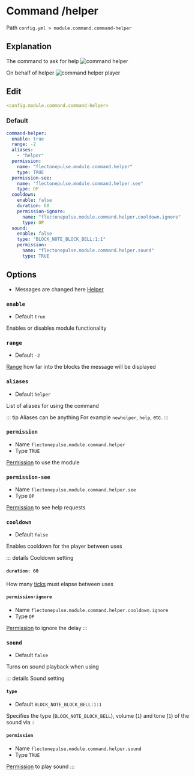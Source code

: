 # Command /helper
Path `config.yml > module.command.command-helper`

## Explanation
The command to ask for help
![command helper](/commandhelper.png)

On behalf of helper
![command helper player](/commandhelperadmin.png)

## Edit
```yaml
<config.module.command.command-helper>
```

### Default
```yaml
command-helper:
  enable: true
  range: -2
  aliases:
    - "helper"
  permission:
    name: "flectonepulse.module.command.helper"
    type: TRUE
  permission-see:
    name: "flectonepulse.module.command.helper.see"
    type: OP
  cooldown:
    enable: false
    duration: 60
    permission-ignore:
      name: "flectonepulse.module.command.helper.cooldown.ignore"
      type: OP
  sound:
    enable: false
    type: "BLOCK_NOTE_BLOCK_BELL:1:1"
    permission:
      name: "flectonepulse.module.command.helper.sound"
      type: TRUE
```

## Options

- Messages are changed here [Helper](/en/messages/ru_ru/module/command/command-helper/)

### `enable`
- Default `true`

Enables or disables module functionality

### `range`
- Default `-2`

[Range](#range-types) how far into the blocks the message will be displayed

### `aliases`
- Default `helper`

List of aliases for using the command

::: tip Aliases can be anything
For example `newhelper`, `help`, etc.
:::

### `permission`
- Name `flectonepulse.module.command.helper`
- Type `TRUE`

[Permission](/en/config/module/#explanation) to use the module

### `permission-see`
- Name `flectonepulse.module.command.helper.see`
- Type `OP`

[Permission](/en/config/module/#explanation) to see help requests

### `cooldown`
- Default `false`

Enables cooldown for the player between uses

::: details Cooldown setting
#### `duration: 60`

How many [ticks](https://minecraft.wiki/w/Tick) must elapse between uses

#### `permission-ignore`
- Name `flectonepulse.module.command.helper.cooldown.ignore`
- Type `OP`

[Permission](/en/config/module/#explanation) to ignore the delay
:::

### `sound`
- Default `false`

Turns on sound playback when using

::: details Sound setting
#### `type`
- Default `BLOCK_NOTE_BLOCK_BELL:1:1`

Specifies the type (`BLOCK_NOTE_BLOCK_BELL`), volume (`1`) and tone (`1`) of the sound via `:`

#### `permission`
- Name `flectonepulse.module.command.helper.sound`
- Type `TRUE`

[Permission](/en/config/module/#explanation) to play sound
:::

<!--@include: @/en/parts/range.md-->